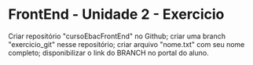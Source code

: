 # FrontEnd - Unidade 2 - Exercicio
Criar repositório "cursoEbacFrontEnd" no Github; criar uma branch "exercicio_git" nesse repositório; criar arquivo "nome.txt" com seu nome completo; disponibilizar o link do BRANCH no portal do aluno. 
